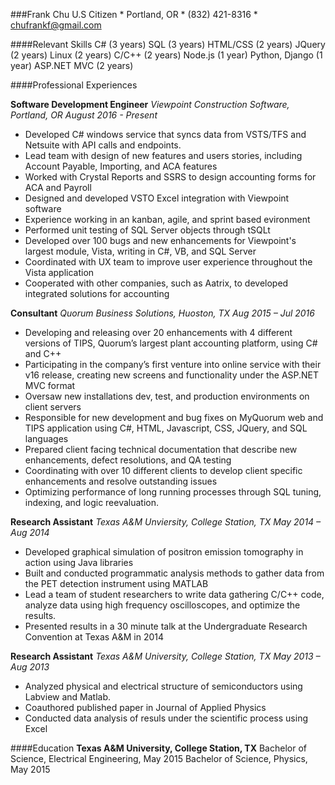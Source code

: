 ###Frank Chu
U.S Citizen * Portland, OR * (832) 421-8316 * [chufrankf@gmail.com](mailto:chufrankf@gmail.com)

####Relevant Skills
C# (3 years)
SQL (3 years)
HTML/CSS (2 years)
JQuery (2 years)
Linux (2 years)
C/C++ (2 years)
Node.js (1 year)
Python, Django (1 year)
ASP.NET MVC (2 years)

####Professional Experiences

**Software Development Engineer** _Viewpoint Construction Software, Portland, OR_ 
_August 2016 - Present_
* Developed C# windows service that syncs data from VSTS/TFS and Netsuite with API calls and endpoints.
* Lead team with design of new features and users stories, including Account Payable, Importing, and ACA features
* Worked with Crystal Reports and SSRS to design accounting forms for ACA and Payroll
* Designed and developed VSTO Excel integration with Viewpoint software
* Experience working in an kanban, agile, and sprint based evironment
* Performed unit testing of SQL Server objects through tSQLt
* Developed over 100 bugs and new enhancements for Viewpoint's largest module, Vista, writing in C#, VB, and SQL Server
* Coordinated with UX team to improve user experience throughout the Vista application
* Cooperated with other companies, such as Aatrix, to developed integrated solutions for accounting

**Consultant** _Quorum Business Solutions, Huoston, TX_
_Aug 2015 – Jul 2016_

* Developing and releasing over 20 enhancements with 4 different versions of TIPS, Quorum’s largest plant accounting platform, using C# and C++
* Participating in the company’s first venture into online service with their v16 release, creating new screens and functionality under the ASP.NET MVC format
* Oversaw new installations dev, test, and production environments on client servers
* Responsible for new development and bug fixes on MyQuorum web and TIPS application using C#, HTML, Javascript, CSS, JQuery, and SQL languages 
* Prepared client facing technical documentation that describe new enhancements, defect resolutions, and QA testing
* Coordinating with over 10 different clients to develop client specific enhancements and resolve outstanding issues
* Optimizing performance of long running processes through SQL tuning, indexing, and logic reevaluation.

**Research Assistant** _Texas A&M Unviersity, College Station, TX_
_May 2014 – Aug 2014_

* Developed graphical simulation of positron emission tomography in action using Java libraries
* Built and conducted programmatic analysis methods to gather data from the PET detection instrument using MATLAB
* Lead a team of student researchers to write data gathering C/C++ code, analyze data using high frequency oscilloscopes, and optimize the results.
* Presented results in a 30 minute talk at the Undergraduate Research Convention at Texas A&M in 2014

**Research Assistant** _Texas A&M University, College Station, TX_
_May 2013 – Aug 2013_

* Analyzed physical and electrical structure of semiconductors using Labview and Matlab. 
* Coauthored published paper in Journal of Applied Physics
* Conducted data analysis of resuls under the scientific process using Excel

####Education
**Texas A&M University, College Station, TX**
Bachelor of Science, Electrical Engineering, May 2015
Bachelor of Science, Physics, May 2015
